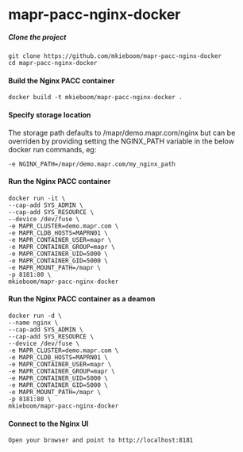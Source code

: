 # mapr-pacc-nginx-docker

##### Clone the project
```
git clone https://github.com/mkieboom/mapr-pacc-nginx-docker  
cd mapr-pacc-nginx-docker  
```

#### Build the Nginx PACC container
```
docker build -t mkieboom/mapr-pacc-nginx-docker .
```

#### Specify storage location
The storage path defaults to /mapr/demo.mapr.com/nginx but can be overriden by providing setting the NGINX_PATH variable in the below docker run commands, eg:  
```
-e NGINX_PATH=/mapr/demo.mapr.com/my_nginx_path
```

#### Run the Nginx PACC container
```
docker run -it \
--cap-add SYS_ADMIN \
--cap-add SYS_RESOURCE \
--device /dev/fuse \
-e MAPR_CLUSTER=demo.mapr.com \
-e MAPR_CLDB_HOSTS=MAPRN01 \
-e MAPR_CONTAINER_USER=mapr \
-e MAPR_CONTAINER_GROUP=mapr \
-e MAPR_CONTAINER_UID=5000 \
-e MAPR_CONTAINER_GID=5000 \
-e MAPR_MOUNT_PATH=/mapr \
-p 8181:80 \
mkieboom/mapr-pacc-nginx-docker
```

#### Run the Nginx PACC container as a deamon
```
docker run -d \
--name nginx \
--cap-add SYS_ADMIN \
--cap-add SYS_RESOURCE \
--device /dev/fuse \
-e MAPR_CLUSTER=demo.mapr.com \
-e MAPR_CLDB_HOSTS=MAPRN01 \
-e MAPR_CONTAINER_USER=mapr \
-e MAPR_CONTAINER_GROUP=mapr \
-e MAPR_CONTAINER_UID=5000 \
-e MAPR_CONTAINER_GID=5000 \
-e MAPR_MOUNT_PATH=/mapr \
-p 8181:80 \
mkieboom/mapr-pacc-nginx-docker
```

#### Connect to the Nginx UI
```
Open your browser and point to http://localhost:8181
```





